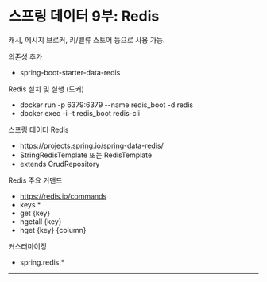# 스프링 데이터 9부: Redis

캐시, 메시지 브로커, 키/밸류 스토어 등으로 사용 가능.

의존성 추가

* spring-boot-starter-data-redis

Redis 설치 및 실행 (도커)

* docker run -p 6379:6379 --name redis_boot -d redis
* docker exec -i -t redis_boot redis-cli

스프링 데이터 Redis

* https://projects.spring.io/spring-data-redis/
* StringRedisTemplate 또는 RedisTemplate
* extends CrudRepository

Redis 주요 커맨드

* https://redis.io/commands
* keys * 
* get {key}
* hgetall {key}
* hget {key} {column}

커스터마이징

* spring.redis.*

---

